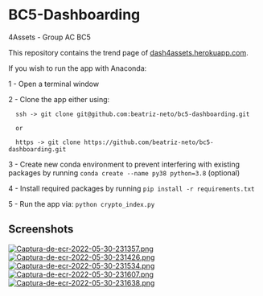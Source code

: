 # BC5-Dashboarding

 4Assets - Group AC BC5

This repository contains the trend page of [dash4assets.herokuapp.com](https://dash4assets.herokuapp.com).


If you wish to run the app with Anaconda:

1 - Open a terminal window

2 - Clone the app either using:

      ssh -> git clone git@github.com:beatriz-neto/bc5-dashboarding.git 
      
      or
      
      https -> git clone https://github.com/beatriz-neto/bc5-dashboarding.git
      
3 - Create new conda environment to prevent interfering with existing packages by running `conda create --name py38 python=3.8` (optional)

4 - Install required packages by running `pip install -r requirements.txt`

5 - Run the app via: `python crypto_index.py`

## Screenshots

[![Captura-de-ecr-2022-05-30-231357.png](https://i.postimg.cc/cJhX5SBj/Captura-de-ecr-2022-05-30-231357.png)](https://postimg.cc/Fffy7wqg)
[![Captura-de-ecr-2022-05-30-231426.png](https://i.postimg.cc/qRZQ4xYx/Captura-de-ecr-2022-05-30-231426.png)](https://postimg.cc/tZWFzW9s)
[![Captura-de-ecr-2022-05-30-231534.png](https://i.postimg.cc/Z5hGGJ6K/Captura-de-ecr-2022-05-30-231534.png)](https://postimg.cc/qzjDnVm9)
[![Captura-de-ecr-2022-05-30-231607.png](https://i.postimg.cc/L4cwPmCB/Captura-de-ecr-2022-05-30-231607.png)](https://postimg.cc/z3kxZY1V)
[![Captura-de-ecr-2022-05-30-231638.png](https://i.postimg.cc/MK14bggk/Captura-de-ecr-2022-05-30-231638.png)](https://postimg.cc/4mNBX2Jw)





